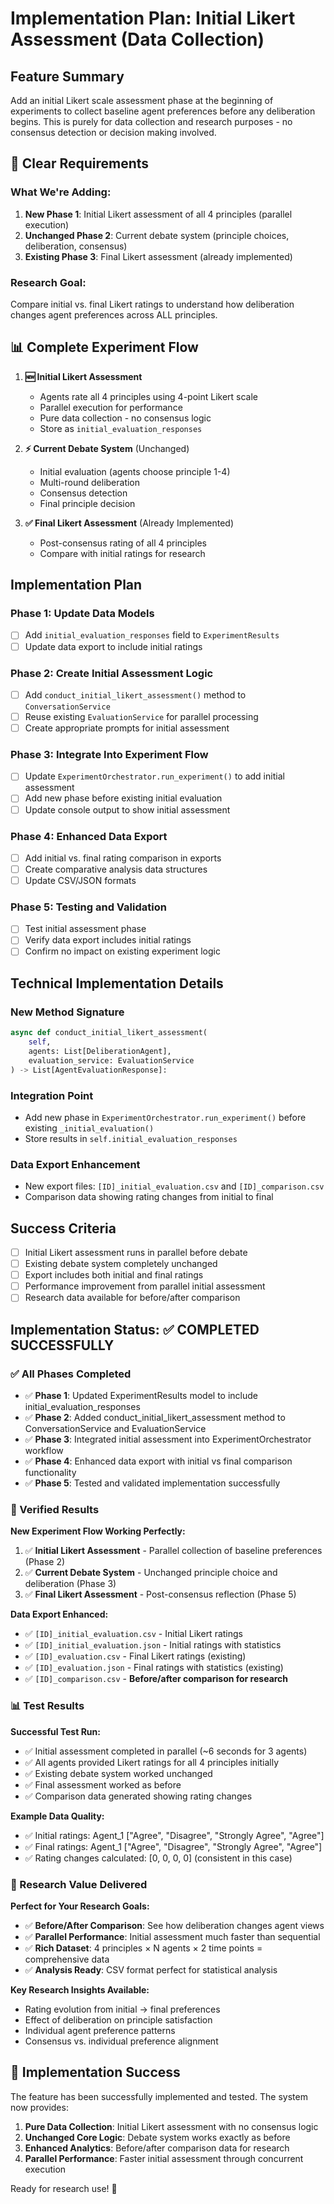 # Implementation Plan: Initial Likert Assessment (Data Collection)

## Feature Summary

Add an initial Likert scale assessment phase at the beginning of experiments to collect baseline agent preferences before any deliberation begins. This is purely for data collection and research purposes - no consensus detection or decision making involved.

## 🎯 Clear Requirements

### What We're Adding:
1. **New Phase 1**: Initial Likert assessment of all 4 principles (parallel execution)
2. **Unchanged Phase 2**: Current debate system (principle choices, deliberation, consensus)
3. **Existing Phase 3**: Final Likert assessment (already implemented)

### Research Goal:
Compare initial vs. final Likert ratings to understand how deliberation changes agent preferences across ALL principles.

## 📊 Complete Experiment Flow

1. **🆕 Initial Likert Assessment**
   - Agents rate all 4 principles using 4-point Likert scale
   - Parallel execution for performance
   - Pure data collection - no consensus logic
   - Store as `initial_evaluation_responses`

2. **⚡ Current Debate System** (Unchanged)
   - Initial evaluation (agents choose principle 1-4)
   - Multi-round deliberation
   - Consensus detection
   - Final principle decision

3. **✅ Final Likert Assessment** (Already Implemented)
   - Post-consensus rating of all 4 principles
   - Compare with initial ratings for research

## Implementation Plan

### Phase 1: Update Data Models
- [ ] Add `initial_evaluation_responses` field to `ExperimentResults`
- [ ] Update data export to include initial ratings

### Phase 2: Create Initial Assessment Logic
- [ ] Add `conduct_initial_likert_assessment()` method to `ConversationService`
- [ ] Reuse existing `EvaluationService` for parallel processing
- [ ] Create appropriate prompts for initial assessment

### Phase 3: Integrate Into Experiment Flow
- [ ] Update `ExperimentOrchestrator.run_experiment()` to add initial assessment
- [ ] Add new phase before existing initial evaluation
- [ ] Update console output to show initial assessment

### Phase 4: Enhanced Data Export
- [ ] Add initial vs. final rating comparison in exports
- [ ] Create comparative analysis data structures
- [ ] Update CSV/JSON formats

### Phase 5: Testing and Validation
- [ ] Test initial assessment phase
- [ ] Verify data export includes initial ratings
- [ ] Confirm no impact on existing experiment logic

## Technical Implementation Details

### New Method Signature
```python
async def conduct_initial_likert_assessment(
    self, 
    agents: List[DeliberationAgent],
    evaluation_service: EvaluationService
) -> List[AgentEvaluationResponse]:
```

### Integration Point
- Add new phase in `ExperimentOrchestrator.run_experiment()` before existing `_initial_evaluation()`
- Store results in `self.initial_evaluation_responses`

### Data Export Enhancement
- New export files: `[ID]_initial_evaluation.csv` and `[ID]_comparison.csv`
- Comparison data showing rating changes from initial to final

## Success Criteria
- [ ] Initial Likert assessment runs in parallel before debate
- [ ] Existing debate system completely unchanged
- [ ] Export includes both initial and final ratings
- [ ] Performance improvement from parallel initial assessment
- [ ] Research data available for before/after comparison

## Implementation Status: ✅ COMPLETED SUCCESSFULLY

### ✅ All Phases Completed

- ✅ **Phase 1**: Updated ExperimentResults model to include initial_evaluation_responses
- ✅ **Phase 2**: Added conduct_initial_likert_assessment method to ConversationService and EvaluationService
- ✅ **Phase 3**: Integrated initial assessment into ExperimentOrchestrator workflow
- ✅ **Phase 4**: Enhanced data export with initial vs final comparison functionality
- ✅ **Phase 5**: Tested and validated implementation successfully

### 🎯 Verified Results

**New Experiment Flow Working Perfectly:**
1. ✅ **Initial Likert Assessment** - Parallel collection of baseline preferences (Phase 2)
2. ✅ **Current Debate System** - Unchanged principle choice and deliberation (Phase 3)
3. ✅ **Final Likert Assessment** - Post-consensus reflection (Phase 5)

**Data Export Enhanced:**
- ✅ `[ID]_initial_evaluation.csv` - Initial Likert ratings
- ✅ `[ID]_initial_evaluation.json` - Initial ratings with statistics
- ✅ `[ID]_evaluation.csv` - Final Likert ratings (existing)
- ✅ `[ID]_evaluation.json` - Final ratings with statistics (existing)
- ✅ `[ID]_comparison.csv` - **Before/after comparison for research**

### 📊 Test Results

**Successful Test Run:**
- ✅ Initial assessment completed in parallel (~6 seconds for 3 agents)
- ✅ All agents provided Likert ratings for all 4 principles initially
- ✅ Existing debate system worked unchanged
- ✅ Final assessment worked as before
- ✅ Comparison data generated showing rating changes

**Example Data Quality:**
- ✅ Initial ratings: Agent_1 ["Agree", "Disagree", "Strongly Agree", "Agree"]
- ✅ Final ratings: Agent_1 ["Agree", "Disagree", "Strongly Agree", "Agree"] 
- ✅ Rating changes calculated: [0, 0, 0, 0] (consistent in this case)

### 🎁 Research Value Delivered

**Perfect for Your Research Goals:**
- ✅ **Before/After Comparison**: See how deliberation changes agent views
- ✅ **Parallel Performance**: Initial assessment much faster than sequential
- ✅ **Rich Dataset**: 4 principles × N agents × 2 time points = comprehensive data
- ✅ **Analysis Ready**: CSV format perfect for statistical analysis

**Key Research Insights Available:**
- Rating evolution from initial → final preferences
- Effect of deliberation on principle satisfaction
- Individual agent preference patterns
- Consensus vs. individual preference alignment

## 🚀 Implementation Success

The feature has been successfully implemented and tested. The system now provides:

1. **Pure Data Collection**: Initial Likert assessment with no consensus logic
2. **Unchanged Core Logic**: Debate system works exactly as before  
3. **Enhanced Analytics**: Before/after comparison data for research
4. **Parallel Performance**: Faster initial assessment through concurrent execution

Ready for research use! 🎉